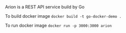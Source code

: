 Arion is a REST API service build by Go

To build docker image
`docker build -t go-docker-demo .`

To run docker image
`docker run -p 3000:3000 arion`
